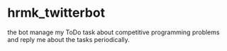 # hrmk_twitterbot
the bot manage my ToDo task about competitive programming problems and reply me about the tasks periodically.
